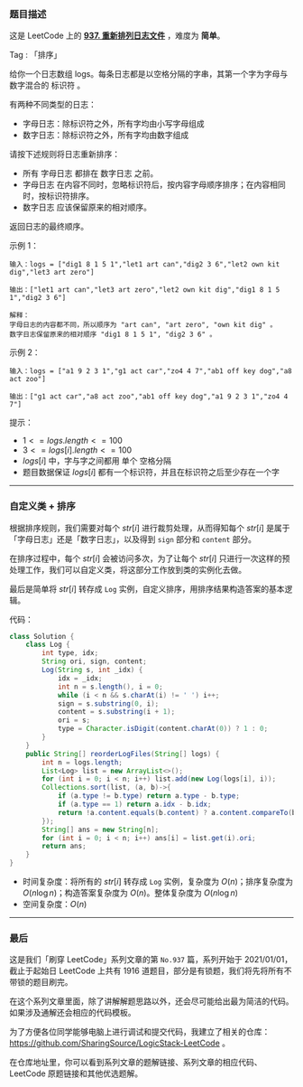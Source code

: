 ### 题目描述

这是 LeetCode 上的 **[937. 重新排列日志文件](https://leetcode-cn.com/problems/reorder-data-in-log-files/solution/by-ac_oier-ap28/)** ，难度为 **简单**。

Tag : 「排序」



给你一个日志数组 logs。每条日志都是以空格分隔的字串，其第一个字为字母与数字混合的 标识符 。

有两种不同类型的日志：

* 字母日志：除标识符之外，所有字均由小写字母组成
* 数字日志：除标识符之外，所有字均由数字组成

请按下述规则将日志重新排序：

* 所有 字母日志 都排在 数字日志 之前。
* 字母日志 在内容不同时，忽略标识符后，按内容字母顺序排序；在内容相同时，按标识符排序。
* 数字日志 应该保留原来的相对顺序。

返回日志的最终顺序。

示例 1：
```
输入：logs = ["dig1 8 1 5 1","let1 art can","dig2 3 6","let2 own kit dig","let3 art zero"]

输出：["let1 art can","let3 art zero","let2 own kit dig","dig1 8 1 5 1","dig2 3 6"]

解释：
字母日志的内容都不同，所以顺序为 "art can", "art zero", "own kit dig" 。
数字日志保留原来的相对顺序 "dig1 8 1 5 1", "dig2 3 6" 。
```
示例 2：
```
输入：logs = ["a1 9 2 3 1","g1 act car","zo4 4 7","ab1 off key dog","a8 act zoo"]

输出：["g1 act car","a8 act zoo","ab1 off key dog","a1 9 2 3 1","zo4 4 7"]
```

提示：
* $1 <= logs.length <= 100$
* $3 <= logs[i].length <= 100$
* $logs[i]$ 中，字与字之间都用 单个 空格分隔
* 题目数据保证 $logs[i]$ 都有一个标识符，并且在标识符之后至少存在一个字

---

### 自定义类 + 排序

根据排序规则，我们需要对每个 $str[i]$ 进行裁剪处理，从而得知每个 $str[i]$ 是属于「字母日志」还是「数字日志」，以及得到 `sign` 部分和 `content` 部分。

在排序过程中，每个 $str[i]$ 会被访问多次，为了让每个 $str[i]$ 只进行一次这样的预处理工作，我们可以自定义类，将这部分工作放到类的实例化去做。

最后是简单将 $str[i]$ 转存成 `Log` 实例，自定义排序，用排序结果构造答案的基本逻辑。

代码：
```Java
class Solution {
    class Log {
        int type, idx;
        String ori, sign, content;
        Log(String s, int _idx) {
            idx = _idx;
            int n = s.length(), i = 0;
            while (i < n && s.charAt(i) != ' ') i++;
            sign = s.substring(0, i);
            content = s.substring(i + 1);
            ori = s;
            type = Character.isDigit(content.charAt(0)) ? 1 : 0;
        }
    }
    public String[] reorderLogFiles(String[] logs) {
        int n = logs.length;
        List<Log> list = new ArrayList<>();
        for (int i = 0; i < n; i++) list.add(new Log(logs[i], i));
        Collections.sort(list, (a, b)->{
            if (a.type != b.type) return a.type - b.type;
            if (a.type == 1) return a.idx - b.idx;
            return !a.content.equals(b.content) ? a.content.compareTo(b.content) : a.sign.compareTo(b.sign);
        });
        String[] ans = new String[n];
        for (int i = 0; i < n; i++) ans[i] = list.get(i).ori;
        return ans;
    }
}
```
* 时间复杂度：将所有的 $str[i]$ 转存成 `Log` 实例，复杂度为 $O(n)$；排序复杂度为 $O(n\log{n})$；构造答案复杂度为 $O(n)$。整体复杂度为 $O(n\log{n})$
* 空间复杂度：$O(n)$

---

### 最后

这是我们「刷穿 LeetCode」系列文章的第 `No.937` 篇，系列开始于 2021/01/01，截止于起始日 LeetCode 上共有 1916 道题目，部分是有锁题，我们将先将所有不带锁的题目刷完。

在这个系列文章里面，除了讲解解题思路以外，还会尽可能给出最为简洁的代码。如果涉及通解还会相应的代码模板。

为了方便各位同学能够电脑上进行调试和提交代码，我建立了相关的仓库：https://github.com/SharingSource/LogicStack-LeetCode 。

在仓库地址里，你可以看到系列文章的题解链接、系列文章的相应代码、LeetCode 原题链接和其他优选题解。

